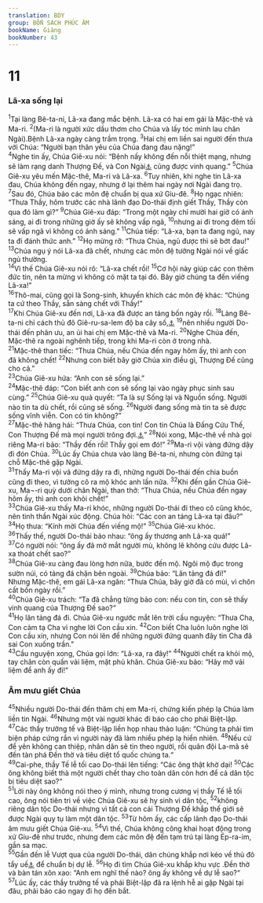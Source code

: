 ```yaml
---
translation: BDY
group: BỐN SÁCH PHÚC ÂM
bookName: Giăng 
bookNumber: 43
---
```


<div class="title"><h1>11</h1><h3>Lã-xa sống lại</h3></div>
<span class="verse gi_11_1"><sup>1</sup>Tại làng Bê-ta-ni, Lã-xa đang mắc bệnh. Lã-xa có hai em gái là Mặc-thê và Ma-ri. </span>
<span class="verse gi_11_2"><sup>2</sup>(Ma-ri là người xức dầu thơm cho Chúa và lấy tóc mình lau chân Ngài).Bệnh Lã-xa ngày càng trầm trọng. </span>
<span class="verse gi_11_3"><sup>3</sup>Hai chị em liền sai người đến thưa với Chúa: “Người bạn thân yêu của Chúa đang đau nặng!”<br/></span>
<span class="verse gi_11_4"><sup>4</sup>Nghe tin ấy, Chúa Giê-xu nói: “Bệnh nấy không đến nỗi thiệt mạng, nhưng sẽ làm rạng danh Thượng Đế, và Con Ngài<a href="#" data-toggle="tooltip" data-placement="bottom" title="Nt Con Loài Người">⚓</a> cũng được vinh quang.” </span>
<span class="verse gi_11_5"><sup>5</sup>Chúa Giê-xu yêu mến Mặc-thê, Ma-ri và Lã-xa. </span>
<span class="verse gi_11_6"><sup>6</sup>Tuy nhiên, khi nghe tin Lã-xa đau, Chúa không đến ngay, nhưng ở lại thêm hai ngày nơi Ngài đang trọ.<br/></span>
<span class="verse gi_11_7"><sup>7</sup>Sau đó, Chúa bảo các môn đệ chuẩn bị qua xứ Giu-đê. </span>
<span class="verse gi_11_8"><sup>8</sup>Họ ngạc nhiên: “Thưa Thầy, hôm trước các nhà lãnh đạo Do-thái định giết Thầy, Thầy còn qua đó làm gì?” </span>
<span class="verse gi_11_9"><sup>9</sup>Chúa Giê-xu đáp: “Trong một ngày chỉ mười hai giờ có ánh sáng, ai đi trong những giờ ấy sẽ không vấp ngã, </span>
<span class="verse gi_11_10"><sup>10</sup>nhưng ai đi trong đêm tối sẽ vấp ngã vì không có ánh sáng.” </span>
<span class="verse gi_11_11"><sup>11</sup>Chúa tiếp: “Lã-xa, bạn ta đang ngủ, nay ta đi đánh thức anh.” </span>
<span class="verse gi_11_12"><sup>12</sup>Họ mừng rỡ: “Thưa Chúa, ngủ được thì sẽ bớt đau!” </span>
<span class="verse gi_11_13"><sup>13</sup>Chúa ngụ ý nói Lã-xa đã chết, nhưng các môn đệ tưởng Ngài nói về giấc ngủ thường.<br/></span>
<span class="verse gi_11_14"><sup>14</sup>Vì thế Chúa Giê-xu nói rõ: “Lã-xa chết rồi! </span>
<span class="verse gi_11_15"><sup>15</sup>Cơ hội này giúp các con thêm đức tin, nên ta mừng vì không có mặt ta tại đó. Bây giờ chúng ta đến viếng Lã-xa!”<br/></span>
<span class="verse gi_11_16"><sup>16</sup>Thô-mai, cũng gọi là Song-sinh, khuyến khích các môn đệ khác: “Chúng ta cứ theo Thầy, sẵn sàng chết với Thầy!”<br/></span>
<span class="verse gi_11_17"><sup>17</sup>Khi Chúa Giê-xu đến nơi, Lã-xa đã được an táng bốn ngày rồi.</span>
<span class="verse gi_11_18"><sup>18</sup>Làng Bê-ta-ni chỉ cách thủ đô Giê-ru-sa-lem độ ba cây số,<a href="#" data-toggle="tooltip" data-placement="bottom" title="Nt 15 Stadia">⚓</a> </span>
<span class="verse gi_11_19"><sup>19</sup>nên nhiều người Do-thái đến phân ưu, an ủi hai chị em Mặc-thê và Ma-ri. </span>
<span class="verse gi_11_20"><sup>20</sup>Nghe Chúa đến, Mặc-thê ra ngoài nghênh tiếp, trong khi Ma-ri còn ở trong nhà.<br/></span>
<span class="verse gi_11_21"><sup>21</sup>Mặc-thê than tiếc: “Thưa Chúa, nếu Chúa đến ngay hôm ấy, thì anh con đã không chết! </span>
<span class="verse gi_11_22"><sup>22</sup>Nhưng con biết bây giờ Chúa xin điều gì, Thượng Đế cũng cho cả.”	<br/></span>
<span class="verse gi_11_23"><sup>23</sup>Chúa Giê-xu hứa: “Anh con sẽ sống lại.”<br/></span>
<span class="verse gi_11_24"><sup>24</sup>Mặc-thê đáp: “Con biết anh con sẽ sống lại vào ngày phục sinh sau cùng.” </span>
<span class="verse gi_11_25"><sup>25</sup>Chúa Giê-xu quả quyết: “Ta là sự Sống lại và Nguồn sống. Người nào tin ta dù chết, rồi cũng sẽ sống. </span>
<span class="verse gi_11_26"><sup>26</sup>Người đang sống mà tin ta sẽ được sống vĩnh viễn. Con có tin không?”<br/></span>
<span class="verse gi_11_27"><sup>27</sup>Mặc-thê hăng hái: “Thưa Chúa, con tin! Con tin Chúa là Đấng Cứu Thế, Con Thượng Đế mà mọi người trông đợi.<a href="#" data-toggle="tooltip" data-placement="bottom" title="Nt Đấng phải xuống thế gian">⚓</a>” </span>
<span class="verse gi_11_28"><sup>28</sup>Nói xong, Mặc-thê về nhà gọi riêng Ma-ri bảo: “Thầy đến rồi! Thầy gọi em đó!” </span>
<span class="verse gi_11_29"><sup>29</sup>Ma-ri vội vàng đứng dậy đi đón Chúa. </span>
<span class="verse gi_11_30"><sup>30</sup>Lúc ấy Chúa chưa vào làng Bê-ta-ni, nhưng còn đứng tại chỗ Mặc-thê gặp Ngài.<br/></span>
<span class="verse gi_11_31"><sup>31</sup>Thấy Ma-ri vội vã đứng dậy ra đi, những người Do-thái đến chia buồn cũng đi theo, vì tưởng cô ra mộ khóc anh lần nữa. </span>
<span class="verse gi_11_32"><sup>32</sup>Khi đến gần Chúa Giê-xu, Ma¬-ri quỳ dưới chân Ngài, than thở: “Thưa Chúa, nếu Chúa đến ngay hôm ấy, thì anh con khỏi chết!”<br/></span>
<span class="verse gi_11_33"><sup>33</sup>Chúa Giê-xu thấy Ma-ri khóc, những người Do-thái đi theo cô cũng khóc, nên tinh thần Ngài xúc động. Chúa hỏi: “Các con an táng Lã-xa tại đâu?” </span>
<span class="verse gi_11_34"><sup>34</sup>Họ thưa: “Kính mời Chúa đến viếng mộ!” </span>
<span class="verse gi_11_35"><sup>35</sup>Chúa Giê-xu khóc.<br/></span>
<span class="verse gi_11_36"><sup>36</sup>Thấy thế, người Do-thái bảo nhau: “ông ấy thương anh Lã-xa quá!”<br/></span>
<span class="verse gi_11_37"><sup>37</sup>Có người nói: “ông ấy đã mở mắt người mù, không lẽ không cứu được Lã-xa thoát chết sao?”<br/></span>
<span class="verse gi_11_38"><sup>38</sup>Chúa Giê-xu càng đau lòng hơn nữa, bước đến mộ. Ngôi mộ đục trong sườn núi, có tảng đá chặn bên ngoài. </span>
<span class="verse gi_11_39"><sup>39</sup>Chúa bảo: “Lăn tảng đá đi!”<br/>Nhưng Mặc-thê, em gái Lã-xa ngăn: “Thưa Chúa, bây giờ đã có mùi, vì chôn cất bốn ngày rồi.”<br/></span>
<span class="verse gi_11_40"><sup>40</sup>Chúa Giê-xu trách: “Ta đã chẳng từng bảo con: nếu con tin, con sẽ thấy vinh quang của Thượng Đế sao?“<br/></span>
<span class="verse gi_11_41"><sup>41</sup>Họ lăn tảng đá đi. Chúa Giê-xu ngước mắt lên trời cầu nguyện: “Thưa Cha, Con cảm tạ Cha vì nghe lời Con cầu xin. </span>
<span class="verse gi_11_42"><sup>42</sup>Con biết Cha luôn luôn nghe lời Con cầu xin, nhưng Con nói lên để những người đứng quanh đây tin Cha đã sai Con xuống trần.&#34;<br/></span>
<span class="verse gi_11_43"><sup>43</sup>Cầu nguyện xong, Chúa gọi lớn: “Lã-xa, ra đây!” </span>
<span class="verse gi_11_44"><sup>44</sup>Người chết ra khỏi mộ, tay chân còn quấn vải liệm, mặt phủ khăn. Chúa Giê-xu bảo: “Hãy mở vải liệm để anh ấy đi!”</span>
<div class="title"><h3>Âm mưu giết Chúa</h3></div>
<span class="verse gi_11_45"><sup>45</sup>Nhiều người Do-thái đến thăm chị em Ma-ri, chứng kiến phép lạ Chúa làm liền tin Ngài. </span>
<span class="verse gi_11_46"><sup>46</sup>Nhưng một vài người khác đi báo cáo cho phái Biệt-lập. </span>
<span class="verse gi_11_47"><sup>47</sup>Các thầy trưởng tế và Biệt-lập liền họp nhau thảo luận: “Chúng ta phải tìm biện pháp cứng rắn vì người này đã làm nhiều phép lạ hiển nhiên. </span>
<span class="verse gi_11_48"><sup>48</sup>Nếu cứ để yên không can thiệp, nhân dân sẽ tin theo người, rồi quân đội La-mã sẽ đến tàn phá Đền thờ và tiêu diệt tổ quốc chúng ta.“<br/></span>
<span class="verse gi_11_49"><sup>49</sup>Cai-phe, thầy Tế lễ tối cao Do-thái lên tiếng: “Các ông thật khờ dại! </span>
<span class="verse gi_11_50"><sup>50</sup>Các ông không biết thà một người chết thay cho toàn dân còn hơn để cả dân tộc bị tiêu diệt sao?“<br/></span>
<span class="verse gi_11_51"><sup>51</sup>Lời này ông không nói theo ý mình, nhưng trong cương vị thầy Tế lễ tối cao, ông nói tiên tri về việc Chúa Giê-xu sẽ hy sinh vì dân tộc, </span>
<span class="verse gi_11_52"><sup>52</sup>không riêng dân tộc Do-thái nhưng vì tất cả con cái Thượng Đế khắp thế giới sẽ được Ngài quy tụ làm một dân tộc. </span>
<span class="verse gi_11_53"><sup>53</sup>Từ hôm ấy, các cấp lãnh đạo Do-thái âm mưu giết Chúa Giê-xu. </span>
<span class="verse gi_11_54"><sup>54</sup>Vì thế, Chúa không công khai hoạt động trong xứ Giu-đê như trước, nhưng đem các môn đệ đến tạm trú tại làng Ép-ra-im, gần sa mạc.<br/></span>
<span class="verse gi_11_55"><sup>55</sup>Gần đến lễ Vượt qua của người Do-thái, dân chúng khắp nơi kéo về thủ đô tẩy uế<a href="#" data-toggle="tooltip" data-placement="bottom" title="Theo nghi lễ Do-thái, mỗi người phải làm lễ tẩy sạch thân thể trước khi ăn thịt chiên lễ Vượt qua (Xuất 19: 10-15; Dân 9:9-14">⚓</a> để chuẩn bị dự lễ. </span>
<span class="verse gi_11_56"><sup>56</sup>Họ đi tìm Chúa Giê-xu khắp khu vực .Đền thờ và bàn tán xôn xao: “Anh em nghĩ thế nào? ông ấy không về dự lễ sao?“<br/></span>
<span class="verse gi_11_57"><sup>57</sup>Lúc ấy, các thầy trưởng tế và phái Biệt-lập đã ra lệnh hễ ai gặp Ngài tại đâu, phải báo cáo ngay đi họ đến bắt.</span>

